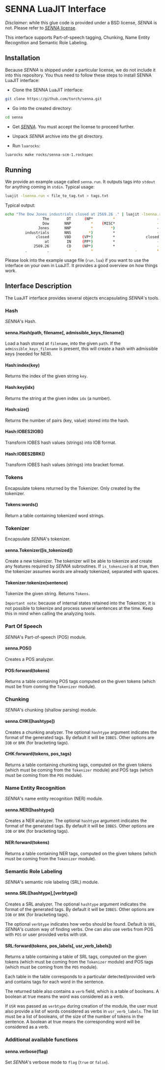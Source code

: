 # SENNA LuaJIT Interface

*Disclaimer*: while this glue code is provided under a BSD license, _SENNA_ is not. Please refer
to [_SENNA_ license](http://ml.nec-labs.com/senna/license.html).

This interface supports Part-of-speech tagging, Chunking, Name Entity Recognition and Semantic Role Labeling.

## Installation

Because _SENNA_ is shipped under a particular license, we do not include it into this repository.
You thus need to follow these steps to install SENNA LuaJIT interface:

  * Clone the SENNA LuaJIT interface:
  ```sh
  git clone https://github.com/torch/senna.git
  ```

  * Go into the created directory:
  ```sh
  cd senna
  ```

  * Get [_SENNA_](http://ml.nec-labs.com/senna/license.html). You must accept the license to proceed further.

  * Unpack _SENNA_ archive into the git directory.

  * Run `luarocks`:
  ```sh
  luarocks make rocks/senna-scm-1.rockspec
  ```

## Running

We provide an example usage called `senna.run`. It outputs tags into `stdout` for anything coming in `stdin`.
Typical usage:
```sh
luajit -lsenna.run < file_to_tag.txt > tags.txt
```

Typical output:
```sh
echo "The Dow Jones industrials closed at 2569.26 ." | luajit -lsenna.run
                 The        DT      (NP*         *                   -      (A1*
                 Dow       NNP         *    (MISC*                   -         *
               Jones       NNP         *        *)                   -         *
         industrials       NNS        *)         *                   -        *)
              closed       VBD     (VP*)         *              closed      (V*)
                  at        IN     (PP*)         *                   -  (AM-EXT*
             2569.26        CD     (NP*)         *                   -        *)
         .         .         *         *                   -         *
```

Please look into the example usage file (`run.lua`) if you want to use the
interface on your own in LuaJIT. It provides a good overview on how things
work.

## Interface Description

The LuaJIT interface provides several objects encapsulating _SENNA_'s tools.

### Hash

_SENNA_'s Hash.

#### senna.Hash(path, filename[, admissible_keys_filename])

Load a hash stored at `filename`, into the given `path`. If the
`admissible_keys_filename` is present, this will create a hash with
admissible keys (needed for NER).

#### Hash:index(key)

Returns the index of the given string `key`.

#### Hash:key(idx)

Returns the string at the given index `idx` (a number).

#### Hash:size()

Returns the number of pairs (key, value) stored into the hash.

#### Hash:IOBES2IOB()

Transform IOBES hash values (strings) into IOB format.

#### Hash:IOBES2BRK()

Transform IOBES hash values (strings) into bracket format.

### Tokens

Encapsulate tokens returned by the Tokenizer. Only created by the tokenizer.


#### Tokens:words()

Return a table containing tokenized word strings.

### Tokenizer

Encapsulate _SENNA_'s tokenizer.

#### senna.Tokenizer([is_tokenized])

Create a new tokenizer. The tokenizer will be able to tokenize and create
any features required by _SENNA_ subroutines. If `is_tokenized` is at true,
then the tokenizer assumes words are already tokenized, separated with spaces.

#### Tokenizer:tokenize(sentence)

Tokenize the given string. Returns `Tokens`.

`Important note`: because of internal states retained into the Tokenizer,
it is not possible to tokenize and process several sentences at the
time. Keep this in mind when calling the analyzing tools.

### Part Of Speech

_SENNA_'s Part-of-speech (POS) module.

#### senna.POS()

Creates a POS analyzer.

#### POS:forward(tokens)

Returns a table containing POS tags computed on the given tokens (which
must be from coming the `Tokenizer` module).

### Chunking

_SENNA_'s chunking (shallow parsing) module.

#### senna.CHK([hashtype])

Creates a chunking analyzer. The optional `hashtype` argument indicates the
format of the generated tags. By default it will be `IOBES`. Other options
are `IOB` or `BRK` (for bracketing tags).

#### CHK:forward(tokens, pos_tags)

Returns a table containing chunking tags, computed on the given tokens
(which must be coming from the `Tokenizer` module) and POS tags (which must be
coming from the `POS` module).

### Name Entity Recognition

_SENNA_'s name entity recognition (NER) module.

#### senna.NER([hashtype])

Creates a NER analyzer. The optional `hashtype` argument indicates the
format of the generated tags. By default it will be `IOBES`. Other options
are `IOB` or `BRK` (for bracketing tags).

#### NER:forward(tokens)

Returns a table containing NER tags, computed on the given tokens (which
must be coming from the `Tokenizer` module).


### Semantic Role Labeling

_SENNA_'s semantic role labeling (SRL) module.

#### senna.SRL([hashtype],[verbtype])

Creates a SRL analyzer. The optional `hashtype` argument indicates the
format of the generated tags. By default it will be `IOBES`. Other options
are `IOB` or `BRK` (for bracketing tags).

The optional `verbtype` indicates how verbs should be found. Default is
`VBS`, _SENNA_'s custom way of finding verbs. One can also use verbs from
POS with `POS` or user provided verbs with `USR`.

#### SRL:forward(tokens, pos_labels[, usr_verb_labels])

Returns a table containing a table of SRL tags, computed on the given
tokens (which must be coming from the `Tokenizer` module) and POS tags
(which must be coming from the `POS` module).

Each table in the table corresponds to a particular detected/provided verb
and contains tags for each word in the sentence.

The returned table also contains a `verb` field, which is a table of
booleans. A boolean at true means the word was considered as a verb.

If `USR` was passed as `verbtype` during creation of the module, the user
must also provide a list of words considered as verbs in
`usr_verb_labels`. The list must be a list of booleans, of the size of the
number of tokens in the sentence. A boolean at true means the corresponding
word will be considered as a verb.

### Additional available functions

#### senna.verbose(flag)

Set _SENNA_'s verbose mode to `flag` (`true` or `false`).
